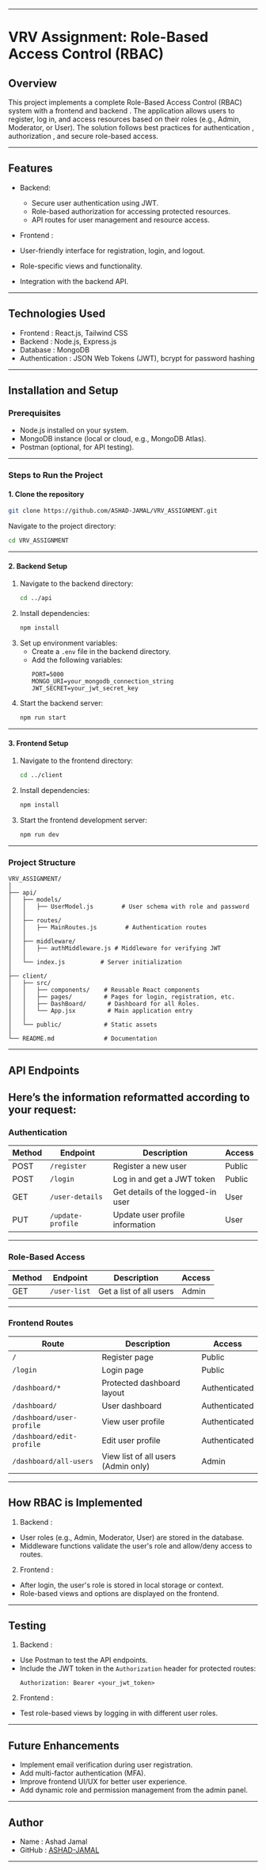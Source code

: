 
---

# VRV Assignment: Role-Based Access Control (RBAC)

## Overview
This project implements a complete  Role-Based Access Control (RBAC)  system with a  frontend  and  backend . The application allows users to register, log in, and access resources based on their roles (e.g., Admin, Moderator, or User). The solution follows best practices for  authentication ,  authorization , and secure role-based access.

---

## Features
- Backend:
  - Secure user authentication using JWT.
  - Role-based authorization for accessing protected resources.
  - API routes for user management and resource access.

-  Frontend :
  - User-friendly interface for registration, login, and logout.
  - Role-specific views and functionality.
  - Integration with the backend API.

---

##  Technologies Used 
-  Frontend : React.js, Tailwind CSS
-  Backend : Node.js, Express.js
-  Database : MongoDB
-  Authentication : JSON Web Tokens (JWT), bcrypt for password hashing

---

##  Installation and Setup 
###  Prerequisites 
- Node.js installed on your system.
- MongoDB instance (local or cloud, e.g., MongoDB Atlas).
- Postman (optional, for API testing).

---

###  Steps to Run the Project 
####  1. Clone the repository 
```bash
git clone https://github.com/ASHAD-JAMAL/VRV_ASSIGNMENT.git
```
Navigate to the project directory:
```bash
cd VRV_ASSIGNMENT
```

---

####  2. Backend Setup 
1. Navigate to the backend directory:
   ```bash
   cd ../api
   ```
2. Install dependencies:
   ```bash
   npm install
   ```
3. Set up environment variables:
   - Create a `.env` file in the backend directory.
   - Add the following variables:
     ```env
     PORT=5000
     MONGO_URI=your_mongodb_connection_string
     JWT_SECRET=your_jwt_secret_key
     ```
4. Start the backend server:
   ```bash
   npm run start
   ```

---

####  3. Frontend Setup 
1. Navigate to the frontend directory:
   ```bash
   cd ../client
   ```
2. Install dependencies:
   ```bash
   npm install
   ```
3. Start the frontend development server:
   ```bash
   npm run dev
   ```

---

###  Project Structure 
```
VRV_ASSIGNMENT/
│
├── api/
│   ├── models/
│   │   ├── UserModel.js        # User schema with role and password
│   │
│   ├── routes/
│   │   ├── MainRoutes.js        # Authentication routes
│   │
│   ├── middleware/
│   │   ├── authMiddleware.js # Middleware for verifying JWT
│   │
│   └── index.js          # Server initialization
│
├── client/
│   ├── src/
│   │   ├── components/    # Reusable React components
│   │   ├── pages/         # Pages for login, registration, etc.
│   │   ├── DashBoard/      # Dashboard for all Roles.
│   │   └── App.jsx         # Main application entry
│   │
│   └── public/            # Static assets
│
└── README.md              # Documentation
```

---
##  API Endpoints 
Here’s the information reformatted according to your request:
---

###  Authentication 
| Method | Endpoint          | Description                       | Access       |
|--------|-------------------|-----------------------------------|--------------|
| POST   | `/register`       | Register a new user               | Public       |
| POST   | `/login`          | Log in and get a JWT token        | Public       |
| GET    | `/user-details`   | Get details of the logged-in user | User         |
| PUT    | `/update-profile` | Update user profile information   | User         |

---

###  Role-Based Access 
| Method | Endpoint        | Description                        | Access       |
|--------|-----------------|------------------------------------|--------------|
| GET    | `/user-list`    | Get a list of all users            | Admin        |

---

###  Frontend Routes 
| Route                      | Description                              | Access         |
|-------------------------   |------------------------------------------|----------------|
| `/`                       | Register page                           | Public         |
| `/login`                  | Login page                              | Public         |
| `/dashboard/*`            | Protected dashboard layout              | Authenticated  |
| `/dashboard/`             | User dashboard                          | Authenticated  |
| `/dashboard/user-profile` | View user profile                         | Authenticated  |
| `/dashboard/edit-profile` | Edit user profile                     | Authenticated  |
| `/dashboard/all-users`    | View list of all users (Admin only)    | Admin          |

---

##  How RBAC is Implemented 
1.  Backend :
   - User roles (e.g., Admin, Moderator, User) are stored in the database.
   - Middleware functions validate the user's role and allow/deny access to routes.

2.  Frontend :
   - After login, the user's role is stored in local storage or context.
   - Role-based views and options are displayed on the frontend.

---

##  Testing 
1.  Backend :
   - Use Postman to test the API endpoints.
   - Include the JWT token in the `Authorization` header for protected routes:
     ```
     Authorization: Bearer <your_jwt_token>
     ```

2.  Frontend :
   - Test role-based views by logging in with different user roles.

---

##  Future Enhancements 
- Implement email verification during user registration.
- Add multi-factor authentication (MFA).
- Improve frontend UI/UX for better user experience.
- Add dynamic role and permission management from the admin panel.

---

##  Author 
-  Name : Ashad Jamal  
-  GitHub : [ASHAD-JAMAL](https://github.com/ASHAD-JAMAL)

---
